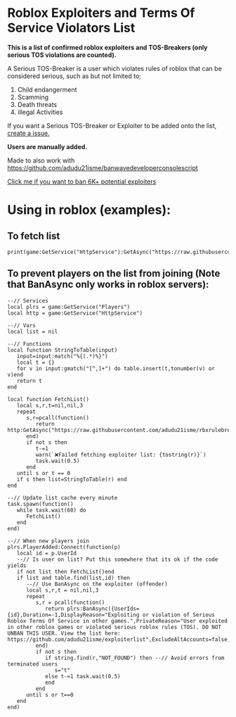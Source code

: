 # Roblox Exploiters and Terms Of Service Violators List 
**This is a list of confirmed roblox exploiters and TOS-Breakers (only serious TOS violations are counted).**

A Serious TOS-Breaker is a user which violates rules of roblox that can be considered serious, such as but not limited to;
1. Child endangerment
2. Scamming
3. Death threats
4. illegal Activities

If you want a Serious TOS-Breaker or Exploiter to be added onto the list, [create a issue.](https://github.com/adudu21isme/rbxrulebreakers/issues/new?assignees=adudu21isme&labels=report&projects=&template=user-report.md&title=%5BUSER+REPORT%5D)

**Users are manually added.**

Made to also work with https://github.com/adudu21isme/banwavedeveloperconsolescript

[Click me if you want to ban 6K+ potential exploiters](https://github.com/adudu21isme/groupbanwavedeveloperconsolescript)

# Using in roblox (examples):

## To fetch list
```luau
print(game:GetService("HttpService"):GetAsync("https://raw.githubusercontent.com/adudu21isme/rbxrulebreakers/refs/heads/main/users"))
```
## To prevent players on the list from joining (Note that BanAsync only works in roblox servers):
```luau
--// Services
local plrs = game:GetService("Players")
local http = game:GetService("HttpService")

--// Vars
local list = nil

--// Functions
local function StringToTable(input)
   input=input:match("%{(.*)%}")
   local t = {}
   for v in input:gmatch("[^,]+") do table.insert(t,tonumber(v) or v)end
   return t
end

local function FetchList()
   local s,r,t=nil,nil,3
   repeat
      s,r=pcall(function()
         return http:GetAsync("https://raw.githubusercontent.com/adudu21isme/rbxrulebreakers/refs/heads/main/users",true)
      end)
      if not s then
         t-=1
         warn(`❌Failed fetching exploiter list: {tostring(r)}`)
         task.wait(0.5)
      end
   until s or t == 0
   if s then list=StringToTable(r) end
end

--// Update list cache every minute
task.spawn(function()
   while task.wait(60) do
      FetchList()
   end
end)

--// When new players join
plrs.PlayerAdded:Connect(function(p)
   local id = p.UserId
   --// Is user on list? Put this somewhere that its ok if the code yields
   if not list then FetchList()end
   if list and table.find(list,id) then
      --// Use BanAsync on the exploiter (offender)
      local s,r,t = nil,nil,3
      repeat
         s,r = pcall(function()
            return plrs:BanAsync({UserIds={id},Duration=-1,DisplayReason="Exploiting or violation of Serious Roblox Terms Of Service in other games.",PrivateReason="User exploited in other roblox games or violated serious roblox rules (TOS). DO NOT UNBAN THIS USER. View the list here: https://github.com/adudu21isme/exploiterlist",ExcludeAltAccounts=false,ApplyToUniverse=true})  
         end)
         if not s then
            if string.find(r,"NOT_FOUND") then --// Avoid errors from terminated users
               s="t"
            else t-=1 task.wait(0.5)
            end
         end
      until s or t==0   
   end
end)
```
